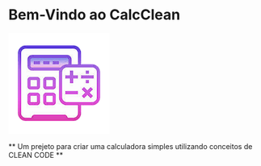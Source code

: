 # Bem-Vindo ao CalcClean
![](./wkImage.png) 

** Um prejeto para criar uma calculadora simples utilizando conceitos de CLEAN CODE **
